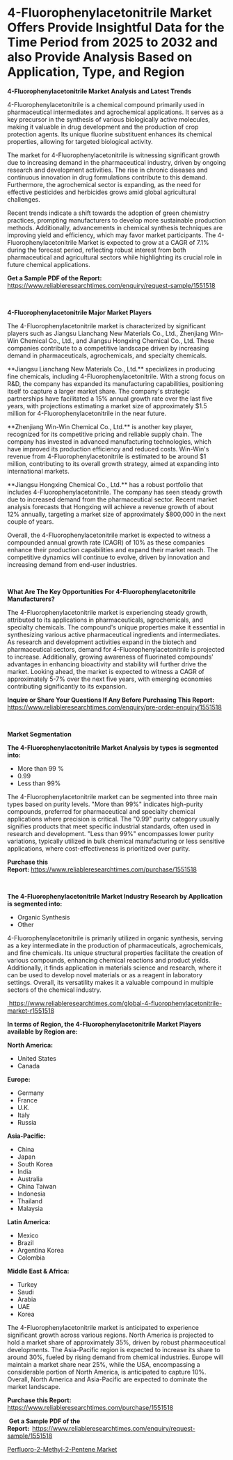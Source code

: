 <p><h1>4-Fluorophenylacetonitrile Market Offers Provide Insightful Data for the Time Period from 2025 to 2032 and also Provide Analysis Based on Application, Type, and Region</h1></p><p><strong>4-Fluorophenylacetonitrile Market Analysis and Latest Trends</strong></p>
<p><p>4-Fluorophenylacetonitrile is a chemical compound primarily used in pharmaceutical intermediates and agrochemical applications. It serves as a key precursor in the synthesis of various biologically active molecules, making it valuable in drug development and the production of crop protection agents. Its unique fluorine substituent enhances its chemical properties, allowing for targeted biological activity.</p><p>The market for 4-Fluorophenylacetonitrile is witnessing significant growth due to increasing demand in the pharmaceutical industry, driven by ongoing research and development activities. The rise in chronic diseases and continuous innovation in drug formulations contribute to this demand. Furthermore, the agrochemical sector is expanding, as the need for effective pesticides and herbicides grows amid global agricultural challenges.</p><p>Recent trends indicate a shift towards the adoption of green chemistry practices, prompting manufacturers to develop more sustainable production methods. Additionally, advancements in chemical synthesis techniques are improving yield and efficiency, which may favor market participants. The 4-Fluorophenylacetonitrile Market is expected to grow at a CAGR of 7.1% during the forecast period, reflecting robust interest from both pharmaceutical and agricultural sectors while highlighting its crucial role in future chemical applications.</p></p>
<p><strong>Get a Sample PDF of the Report:&nbsp;</strong> <a href="https://www.reliableresearchtimes.com/enquiry/request-sample/1551518?utm_campaign=2133&utm_medium=2&utm_source=Github&utm_content=ia&utm_term=01022025&utm_id=4-fluorophenylacetonitrile">https://www.reliableresearchtimes.com/enquiry/request-sample/1551518</a></p>
<p>&nbsp;</p>
<p><strong>4-Fluorophenylacetonitrile Major Market Players</strong></p>
<p><p>The 4-Fluorophenylacetonitrile market is characterized by significant players such as Jiangsu Lianchang New Materials Co., Ltd., Zhenjiang Win-Win Chemical Co., Ltd., and Jiangsu Hongxing Chemical Co., Ltd. These companies contribute to a competitive landscape driven by increasing demand in pharmaceuticals, agrochemicals, and specialty chemicals.</p><p>**Jiangsu Lianchang New Materials Co., Ltd.** specializes in producing fine chemicals, including 4-Fluorophenylacetonitrile. With a strong focus on R&D, the company has expanded its manufacturing capabilities, positioning itself to capture a larger market share. The company's strategic partnerships have facilitated a 15% annual growth rate over the last five years, with projections estimating a market size of approximately $1.5 million for 4-Fluorophenylacetonitrile in the near future.</p><p>**Zhenjiang Win-Win Chemical Co., Ltd.** is another key player, recognized for its competitive pricing and reliable supply chain. The company has invested in advanced manufacturing technologies, which have improved its production efficiency and reduced costs. Win-Win's revenue from 4-Fluorophenylacetonitrile is estimated to be around $1 million, contributing to its overall growth strategy, aimed at expanding into international markets.</p><p>**Jiangsu Hongxing Chemical Co., Ltd.** has a robust portfolio that includes 4-Fluorophenylacetonitrile. The company has seen steady growth due to increased demand from the pharmaceutical sector. Recent market analysis forecasts that Hongxing will achieve a revenue growth of about 12% annually, targeting a market size of approximately $800,000 in the next couple of years.</p><p>Overall, the 4-Fluorophenylacetonitrile market is expected to witness a compounded annual growth rate (CAGR) of 10% as these companies enhance their production capabilities and expand their market reach. The competitive dynamics will continue to evolve, driven by innovation and increasing demand from end-user industries.</p></p>
<p>&nbsp;</p>
<p><strong>What Are The Key Opportunities For 4-Fluorophenylacetonitrile Manufacturers?</strong></p>
<p><p>The 4-Fluorophenylacetonitrile market is experiencing steady growth, attributed to its applications in pharmaceuticals, agrochemicals, and specialty chemicals. The compound's unique properties make it essential in synthesizing various active pharmaceutical ingredients and intermediates. As research and development activities expand in the biotech and pharmaceutical sectors, demand for 4-Fluorophenylacetonitrile is projected to increase. Additionally, growing awareness of fluorinated compounds’ advantages in enhancing bioactivity and stability will further drive the market. Looking ahead, the market is expected to witness a CAGR of approximately 5-7% over the next five years, with emerging economies contributing significantly to its expansion.</p></p>
<p><strong>Inquire or Share Your Questions If Any Before Purchasing This Report:</strong> <a href="https://www.reliableresearchtimes.com/enquiry/pre-order-enquiry/1551518?utm_campaign=2133&utm_medium=2&utm_source=Github&utm_content=ia&utm_term=01022025&utm_id=4-fluorophenylacetonitrile">https://www.reliableresearchtimes.com/enquiry/pre-order-enquiry/1551518</a></p>
<p>&nbsp;</p>
<p><strong>Market Segmentation</strong></p>
<p><strong>The 4-Fluorophenylacetonitrile Market Analysis by types is segmented into:</strong></p>
<p><ul><li>More than 99 %</li><li>0.99</li><li>Less than 99%</li></ul></p>
<p><p>The 4-Fluorophenylacetonitrile market can be segmented into three main types based on purity levels. "More than 99%" indicates high-purity compounds, preferred for pharmaceutical and specialty chemical applications where precision is critical. The "0.99" purity category usually signifies products that meet specific industrial standards, often used in research and development. "Less than 99%" encompasses lower purity variations, typically utilized in bulk chemical manufacturing or less sensitive applications, where cost-effectiveness is prioritized over purity.</p></p>
<p><strong>Purchase this Report:&nbsp;</strong><a href="https://www.reliableresearchtimes.com/purchase/1551518?utm_campaign=2133&utm_medium=2&utm_source=Github&utm_content=ia&utm_term=01022025&utm_id=4-fluorophenylacetonitrile">https://www.reliableresearchtimes.com/purchase/1551518</a></p>
<p>&nbsp;</p>
<p><strong>The 4-Fluorophenylacetonitrile Market Industry Research by Application is segmented into:</strong></p>
<p><ul><li>Organic Synthesis</li><li>Other</li></ul></p>
<p><p>4-Fluorophenylacetonitrile is primarily utilized in organic synthesis, serving as a key intermediate in the production of pharmaceuticals, agrochemicals, and fine chemicals. Its unique structural properties facilitate the creation of various compounds, enhancing chemical reactions and product yields. Additionally, it finds application in materials science and research, where it can be used to develop novel materials or as a reagent in laboratory settings. Overall, its versatility makes it a valuable compound in multiple sectors of the chemical industry.</p></p>
<p><a href="https://www.reliableresearchtimes.com/global-4-fluorophenylacetonitrile-market-r1551518?utm_campaign=2133&utm_medium=2&utm_source=Github&utm_content=ia&utm_term=01022025&utm_id=4-fluorophenylacetonitrile">&nbsp;https://www.reliableresearchtimes.com/global-4-fluorophenylacetonitrile-market-r1551518</a></p>
<p><strong>In terms of Region, the 4-Fluorophenylacetonitrile Market Players available by Region are:</strong></p>
<p>
    <p> <strong> North America: </strong>
        <ul>
            <li>United States</li>
            <li>Canada</li>
        </ul>
        </p> 
    <p> <strong> Europe: </strong>
        <ul>
            <li>Germany</li>
            <li>France</li>
            <li>U.K.</li>
            <li>Italy</li>
            <li>Russia</li>
        </ul>
        </p> 
    <p> <strong> Asia-Pacific: </strong>
        <ul>
            <li>China</li>
            <li>Japan</li>
            <li>South Korea</li>
            <li>India</li>
            <li>Australia</li>
            <li>China Taiwan</li>
            <li>Indonesia</li>
            <li>Thailand</li>
            <li>Malaysia</li>
        </ul>
        </p> 
    <p> <strong> Latin America: </strong>
        <ul>
            <li>Mexico</li>
            <li>Brazil</li>
            <li>Argentina Korea</li>
            <li>Colombia</li>
        </ul>
        </p> 
    <p> <strong> Middle East & Africa: </strong>
        <ul>
            <li>Turkey</li>
            <li>Saudi</li>
            <li>Arabia</li>
            <li>UAE</li>
            <li>Korea</li>
        </ul>
    </p>
    </p>
<p><p>The 4-Fluorophenylacetonitrile market is anticipated to experience significant growth across various regions. North America is projected to hold a market share of approximately 35%, driven by robust pharmaceutical developments. The Asia-Pacific region is expected to increase its share to around 30%, fueled by rising demand from chemical industries. Europe will maintain a market share near 25%, while the USA, encompassing a considerable portion of North America, is anticipated to capture 10%. Overall, North America and Asia-Pacific are expected to dominate the market landscape.</p></p>
<p><strong>Purchase this Report: </strong><a href="https://www.reliableresearchtimes.com/purchase/1551518?utm_campaign=2133&utm_medium=2&utm_source=Github&utm_content=ia&utm_term=01022025&utm_id=4-fluorophenylacetonitrile">https://www.reliableresearchtimes.com/purchase/1551518</a></p>
<p>&nbsp;<strong>Get a Sample PDF of the Report:&nbsp;&nbsp;</strong><a href="https://www.reliableresearchtimes.com/enquiry/request-sample/1551518?utm_campaign=2133&utm_medium=2&utm_source=Github&utm_content=ia&utm_term=01022025&utm_id=4-fluorophenylacetonitrile">https://www.reliableresearchtimes.com/enquiry/request-sample/1551518</a></p>
<p><strong></strong></p>
<p><p><a href="https://github.com/gerdabatiskzv9/Market-Research-Report-List-1/blob/main/perfluoro-2-methyl-2-pentene-market.md?utm_campaign=2133&utm_medium=2&utm_source=Github&utm_content=ia&utm_term=01022025&utm_id=4-fluorophenylacetonitrile">Perfluoro-2-Methyl-2-Pentene Market</a></p></p>